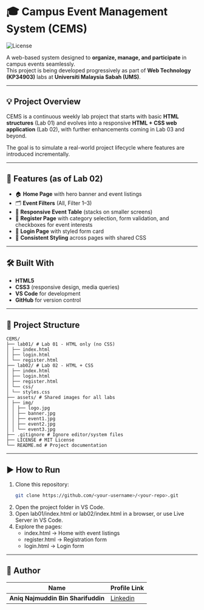 # 🎓 Campus Event Management System (CEMS)
![License](https://img.shields.io/badge/license-MIT-blue.svg)

A web-based system designed to **organize, manage, and participate** in campus events seamlessly.  
This project is being developed progressively as part of **Web Technology (KP34903)** labs at **Universiti Malaysia Sabah (UMS)**.

---

## 💡 Project Overview

CEMS is a continuous weekly lab project that starts with basic **HTML structures** (Lab 01) and evolves into a responsive **HTML + CSS web application** (Lab 02), with further enhancements coming in Lab 03 and beyond.

The goal is to simulate a real-world project lifecycle where features are introduced incrementally.

---

## 🚀 Features (as of Lab 02)

- 🏠 **Home Page** with hero banner and event listings  
- 🗂️ **Event Filters** (All, Filter 1–3)  
- 📱 **Responsive Event Table** (stacks on smaller screens)  
- 📝 **Register Page** with category selection, form validation, and checkboxes for event interests  
- 🔐 **Login Page** with styled form card  
- 🎨 **Consistent Styling** across pages with shared CSS  

---

## 🛠️ Built With

- **HTML5**  
- **CSS3** (responsive design, media queries)  
- **VS Code** for development  
- **GitHub** for version control  

---

## 📁 Project Structure
```
CEMS/
├── lab01/ # Lab 01 - HTML only (no CSS)
│ ├── index.html
│ ├── login.html
│ └── register.html
├── lab02/ # Lab 02 - HTML + CSS
│ ├── index.html
│ ├── login.html
│ ├── register.html
│ └── css/
│ └── styles.css
├── assets/ # Shared images for all labs
│ ├── img/
│ │ ├── logo.jpg
│ │ ├── banner.jpg
│ │ ├── event1.jpg
│ │ ├── event2.jpg
│ │ └── event3.jpg
├── .gitignore # Ignore editor/system files
├── LICENSE # MIT License
└── README.md # Project documentation
```
---

## ▶️ How to Run

1. Clone this repository:
   ```bash
   git clone https://github.com/<your-username>/<your-repo>.git
2. Open the project folder in VS Code.
3. Open lab01/index.html or lab02/index.html in a browser, or use Live Server in VS Code.
4. Explore the pages:
   - index.html → Home with event listings
   - register.html → Registration form
   - login.html → Login form
   
---

## 👤 Author
| Name                                   | Profile Link                                                            |
|----------------------------------------|-------------------------------------------------------------------------|
| **Aniq Najmuddin Bin Sharifuddin**     | [Linkedin](https://www.linkedin.com/in/aniqnaj)                         |
